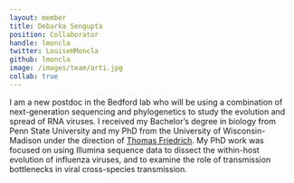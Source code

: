 ```yaml
---
layout: member
title: Debarka Sengupta
position: Collaborator
handle: lmoncla
twitter: LouiseHMoncla
github: lmoncla
image: /images/team/arti.jpg
collab: true
---
```


I am a new postdoc in the Bedford lab who will be using a combination of next-generation sequencing and phylogenetics to study the evolution and spread of RNA viruses. I received my Bachelor’s degree in biology from Penn State University and my PhD from the University of Wisconsin-Madison under the direction of [Thomas Friedrich](https://www.vetmed.wisc.edu/friedrichlab/). My PhD work was focused on using Illumina sequence data to dissect the within-host evolution of influenza viruses, and to examine the role of transmission bottlenecks in viral cross-species transmission.
